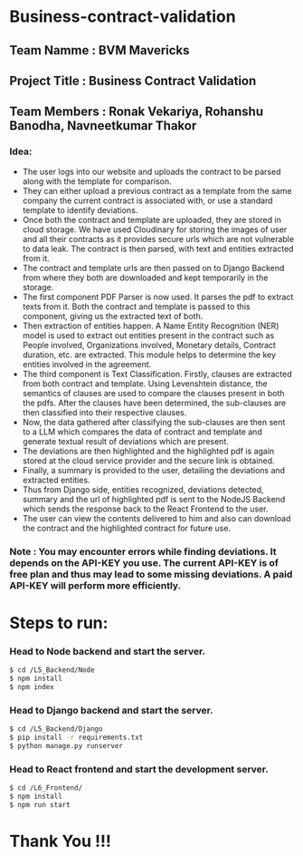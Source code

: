# Business-contract-validation

## Team Namme : BVM Mavericks

## Project Title : Business Contract Validation

## Team Members : Ronak Vekariya, Rohanshu Banodha, Navneetkumar Thakor

### Idea:

-   The user logs into our website and uploads the contract to be parsed along with the template for comparison.
-   They can either upload a previous contract as a template from the same company the current contract is associated with, or use a standard template to identify deviations.  
-   Once both the contract and template are uploaded, they are stored in cloud storage. We have used Cloudinary for storing the images of user and all their contracts as it provides secure urls which are not vulnerable to data leak. The contract is then parsed, with text and entities extracted from it.  
-   The contract and template urls are then passed on to Django Backend from where they both are downloaded and kept temporarily in the storage.  
-   The first component PDF Parser is now used. It parses the pdf to extract texts from it. Both the contract and template is passed to this component, giving us the extracted text of both.  
-   Then extraction of entities happen. A Name Entity Recognition (NER) model is used to extract out entities present in the contract such as People involved, Organizations involved, Monetary details, Contract duration, etc. are extracted. This module helps to determine the key entities involved in the agreement.  
-   The third component is Text Classification. Firstly, clauses are extracted from both contract and template. Using Levenshtein distance, the semantics of clauses are used to compare the clauses present in both the pdfs. After the clauses have been determined, the sub-clauses are then classified into their respective clauses.  
-   Now, the data gathered after classifying the sub-clauses are then sent to a LLM which compares the data of contract and template and generate textual result of deviations which are present.  
-   The deviations are then highlighted and the highlighted pdf is again stored at the cloud service provider and the secure link is obtained.  
-   Finally, a summary is provided to the user, detailing the deviations and extracted entities.  
-   Thus from Django side, entities recognized, deviations detected, summary and the url of highlighted pdf is sent to the NodeJS Backend which sends the response back to the React Frontend to the user.  
-   The user can view the contents delivered to him and also can download the contract and the highlighted contract for future use.  
  

### Note : You may encounter errors while finding deviations. It depends on the API-KEY you use. The current API-KEY is of free plan and thus may lead to some missing deviations. A paid API-KEY will perform more efficiently.

# Steps to run:

### Head to Node backend and start the server.

```bash
$ cd /L5_Backend/Node
$ npm install
$ npm index
```

### Head to Django backend and start the server.

```bash
$ cd /L5_Backend/Django
$ pip install -r requirements.txt
$ python manage.py runserver
```


### Head to React frontend and start the development server.

```bash
$ cd /L6_Frontend/
$ npm install
$ npm run start
```

# Thank You !!!


